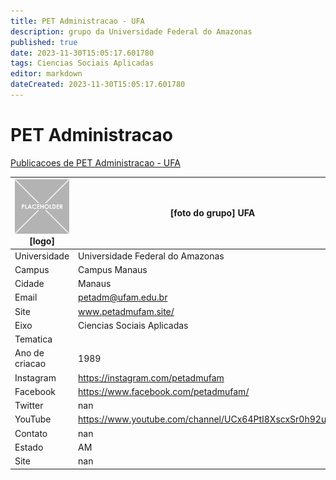 ```yaml
---
title: PET Administracao - UFA
description: grupo da Universidade Federal do Amazonas
published: true
date: 2023-11-30T15:05:17.601780
tags: Ciencias Sociais Aplicadas
editor: markdown
dateCreated: 2023-11-30T15:05:17.601780
---
```


# PET Administracao

[Publicacoes de PET Administracao - UFA](/atividade/173PETAdministracaoUFA/feed)

| ![placeholder.png](/placeholder.png) [logo] | [foto do grupo] UFA         |
| ------------------------------------------- | ------------------------------------------------- |
| Universidade                                | Universidade Federal do Amazonas      |
| Campus                                      | Campus Manaus            |
| Cidade                                      | Manaus             |
| Email                                       | petadm@ufam.edu.br             |
| Site                                        | www.petadmufam.site/              |
| Eixo                                        | Ciencias Sociais Aplicadas              |
| Tematica                                    |           |
| Ano de criacao                              | 1989        |
| Instagram                                   | https://instagram.com/petadmufam         |
| Facebook                                    | https://www.facebook.com/petadmufam/          |
| Twitter                                     | nan           |
| YouTube                                     | https://www.youtube.com/channel/UCx64PtI8XscxSr0h92uV2iw           |
| Contato                                     | nan         |
| Estado                                      |  AM            |
| Site                                        | nan |
